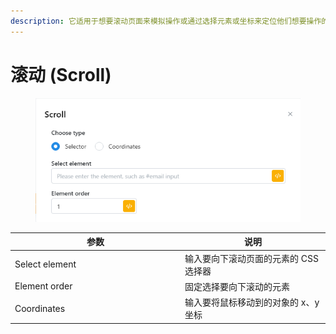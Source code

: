 ```yaml
---
description: 它适用于想要滚动页面来模拟操作或通过选择元素或坐标来定位他们想要操作的下一个元素，您需要确定该位置的坐标。
---
```


# 滚动 (Scroll)

<figure><img src="../../.gitbook/assets/image (2) (1) (1) (1).png" alt=""><figcaption></figcaption></figure>

<table><thead><tr><th width="258">参数</th><th>说明</th></tr></thead><tbody><tr><td>Select element</td><td>输入要向下滚动页面的元素的 CSS 选择器</td></tr><tr><td>Element order</td><td>固定选择要向下滚动的元素</td></tr><tr><td>Coordinates </td><td>输入要将鼠标移动到的对象的 x、y 坐标</td></tr></tbody></table>
